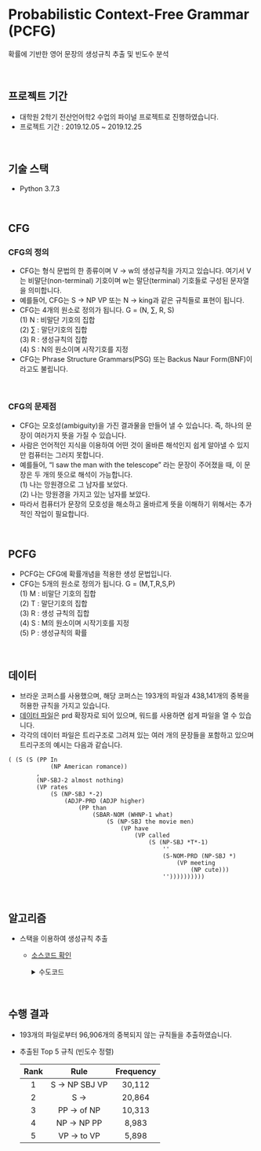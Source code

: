 # Probabilistic Context-Free Grammar (PCFG)
확률에 기반한 영어 문장의 생성규칙 추출 및 빈도수 분석

</br>

## 프로젝트 기간
- 대학원 2학기 전산언어학2 수업의 파이널 프로젝트로 진행하였습니다.
- 프로젝트 기간 : 2019.12.05 ~ 2019.12.25

</br>

## 기술 스택
- Python 3.7.3

</br>

## CFG
### CFG의 정의
- CFG는 형식 문법의 한 종류이며 V -> w의 생성규칙을 가지고 있습니다. 여기서 V는 비말단(non-terminal) 기호이며 w는 말단(terminal) 기호들로 구성된 문자열을 의미합니다.  
- 예를들어, CFG는 S -> NP VP 또는 N -> king과 같은 규칙들로 표현이 됩니다.  
- CFG는 4개의 원소로 정의가 됩니다. G = (N, ∑, R, S)  
(1) N : 비말단 기호의 집합  
(2) ∑ : 말단기호의 집합  
(3) R : 생성규칙의 집합  
(4) S : N의 원소이며 시작기호를 지정  
- CFG는 Phrase Structure Grammars(PSG) 또는 Backus Naur Form(BNF)이라고도 불립니다.  

</br>

### CFG의 문제점
- CFG는 모호성(ambiguity)을 가진 결과물을 만들어 낼 수 있습니다. 즉, 하나의 문장이 여러가지 뜻을 가질 수 있습니다.  
- 사람은 언어적인 지식을 이용하여 어떤 것이 올바른 해석인지 쉽게 알아낼 수 있지만 컴퓨터는 그러지 못합니다.  
- 예를들어, “I saw the man with the telescope” 라는 문장이 주어졌을 때, 이 문장은 두 개의 뜻으로 해석이 가능합니다.  
(1) 나는 망원경으로 그 남자를 보았다.  
(2) 나는 망원경을 가지고 있는 남자를 보았다.  
- 따라서 컴퓨터가 문장의 모호성을 해소하고 올바르게 뜻을 이해하기 위해서는 추가적인 작업이 필요합니다.  

</br>

## PCFG
- PCFG는 CFG에 확률개념을 적용한 생성 문법입니다.  
- CFG는 5개의 원소로 정의가 됩니다. G = (M,T,R,S,P)  
(1) M : 비말단 기호의 집합  
(2) T : 말단기호의 집합  
(3) R : 생성 규칙의 집합  
(4) S : M의 원소이며 시작기호를 지정  
(5) P : 생성규칙의 확률

</br>

## 데이터
- 브라운 코퍼스를 사용했으며, 해당 코퍼스는 193개의 파일과 438,141개의 중복을 허용한 규칙을 가지고 있습니다.  
- [데이터 파일](https://github.com/biscayan/PCFG/tree/master/corpus)은 prd 확장자로 되어 있으며, 워드를 사용하면 쉽게 파일을 열 수 있습니다.  
- 각각의 데이터 파일은 트리구조로 그려져 있는 여러 개의 문장들을 포함하고 있으며 트리구조의 예시는 다음과 같습니다.  

```
( (S (S (PP In
            (NP American romance))
        ,
        (NP-SBJ-2 almost nothing)
        (VP rates
            (S (NP-SBJ *-2)
                (ADJP-PRD (ADJP higher)
                    (PP than
                        (SBAR-NOM (WHNP-1 what)
                            (S (NP-SBJ the movie men)
                                (VP have
                                    (VP called
                                        (S (NP-SBJ *T*-1)
                                            ''
                                            (S-NOM-PRD (NP-SBJ *)
                                                (VP meeting
                                                    (NP cute)))
                                            ''))))))))))
```

</br>

## 알고리즘
- 스택을 이용하여 생성규칙 추출  
    - [소스코드 확인](https://github.com/biscayan/PCFG/blob/master/PCFG.py)  

        <details>
        <summary>수도코드</summary>
        <div markdown="1">

            def rule extraction ():

            input file = ‘brown.prd’
            output file = ‘brown rule.txt’

            token stack = Stack()
            rule stack = Stack()

            tokens = the elements which are separated as a blank

            for token in tokens:
                if token is not ‘)’:
                    push token into the token stack
                else:
                    while the element of token stack is not ‘(’:
                        popped token = the last element of the token stack
                        push popped token into the rule stack

                    remove ‘(’ from the token stack
                    extract left hand side from the rule stack

                    write left hand side in the output file
                    write ‘→’ in the output file

                    push left hand side into the token stack

                    while rule stack is not empty:
                        extract right hand side from the rule stack
                        write right hand side in the output file
                        write a space in the output file

                    write new line in the output file

        </div>
        </details>

</br>

## 수행 결과
- 193개의 파일로부터 96,906개의 중복되지 않는 규칙들을 추출하였습니다.  
- 추출된 Top 5 규칙 (빈도수 정렬)

    |Rank|Rule|Frequency|
    |:---:|:---:|:---:|
    |1|S -> NP SBJ VP|30,112|
    |2|S -> |20,864|
    |3|PP -> of NP|10,313|
    |4|NP -> NP PP|8,983|
    |5|VP -> to VP|5,898|